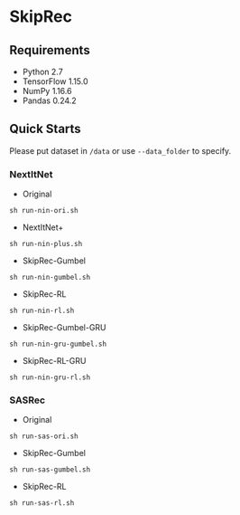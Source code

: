 # SkipRec

## Requirements

- Python 2.7
- TensorFlow 1.15.0
- NumPy 1.16.6
- Pandas 0.24.2


## Quick Starts

Please put dataset in `/data` or use `--data_folder` to specify.

### NextItNet

- Original 

```shell script
sh run-nin-ori.sh
```

- NextItNet+ 

```shell script
sh run-nin-plus.sh
```

- SkipRec-Gumbel

```shell script
sh run-nin-gumbel.sh
```

- SkipRec-RL

```shell script
sh run-nin-rl.sh
```

- SkipRec-Gumbel-GRU

```shell script
sh run-nin-gru-gumbel.sh
```

- SkipRec-RL-GRU

```shell script
sh run-nin-gru-rl.sh
```

### SASRec

- Original

```shell script
sh run-sas-ori.sh
```

- SkipRec-Gumbel

```shell script
sh run-sas-gumbel.sh
```

- SkipRec-RL

```shell script
sh run-sas-rl.sh
```
